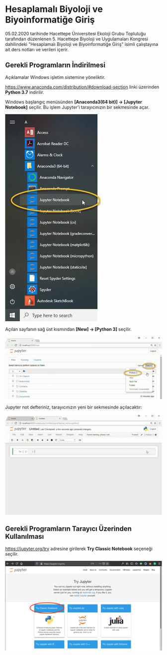 # Hesaplamalı Biyoloji ve Biyoinformatiğe Giriş
05.02.2020 tarihinde Hacettepe Üniversitesi Ekoloji Grubu Topluluğu tarafından düzenlenen 5. Hacettepe Biyoloji ve Uygulamaları Kongresi dahilindeki "Hesaplamalı Biyoloji ve Biyoinformatiğe Giriş" isimli çalıştayına ait ders notları ve verileri içerir.

## Gerekli Programların İndirilmesi 

Açıklamalar Windows işletim sistemine yöneliktir.

https://www.anaconda.com/distribution/#download-section linki üzerinden <b>Python 3.7</b> indirilir.

Windows başlangıç menüsünden <b>[Anaconda3(64 bit)] → [Jupyter Notebook]</b> seçilir. Bu işlem Jupyter'i tarayıcınızın bir sekmesinde açar.

![alt text](Pictures/windows_start_jupyter_notebook.png)

Açılan sayfanın sağ üst kısmından  <b>[New] → [Python 3]</b> seçilir.

![alt text](Pictures/new_notebook_from_browser.png)

Jupyter not defteriniz, tarayıcınızın yeni bir sekmesinde açılacaktır:

![alt text](Pictures/new_notebook.png)

## Gerekli Programların Tarayıcı Üzerinden Kullanılması

https://jupyter.org/try adresine girilerek <b>Try Classic Notebook</b> seçeneği seçilir.

![alt text](Pictures/try_classic_notebook.png)
